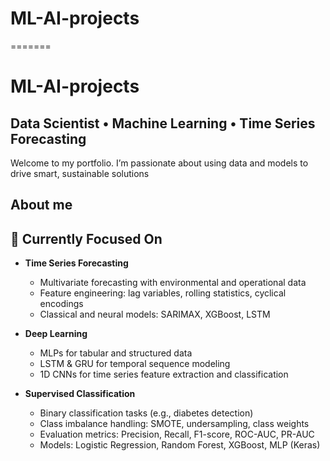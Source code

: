 
# ML-AI-projects
=======
# ML-AI-projects
## Data Scientist • Machine Learning • Time Series Forecasting

Welcome to my portfolio. I’m passionate about using data and models to drive smart, sustainable solutions

## About me

## 🎯 Currently Focused On

- **Time Series Forecasting**
  - Multivariate forecasting with environmental and operational data
  - Feature engineering: lag variables, rolling statistics, cyclical encodings
  - Classical and neural models: SARIMAX, XGBoost, LSTM

- **Deep Learning**
  - MLPs for tabular and structured data
  - LSTM & GRU for temporal sequence modeling
  - 1D CNNs for time series feature extraction and classification

- **Supervised Classification**
  - Binary classification tasks (e.g., diabetes detection)
  - Class imbalance handling: SMOTE, undersampling, class weights
  - Evaluation metrics: Precision, Recall, F1-score, ROC-AUC, PR-AUC
  - Models: Logistic Regression, Random Forest, XGBoost, MLP (Keras)
